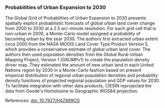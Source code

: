 ### Probabilities of Urban Expansion to 2030

The Global Grid of Probabilities of Urban Expansion to 2030 presents spatially explicit probabilistic forecasts of global urban land cover change from 2000 to 2030 at a 2.5 arc-minute resolution. For each grid cell that is non-urban in 2000, a Monte-Carlo model assigned a probability of becoming urban by the year 2030. The authors first extracted urban extent circa 2000 from the NASA MODIS Land Cover Type Product Version 5, which provides a conservative estimate of global urban land cover. The authors then used population densities from the Global Rural-Urban Mapping Project, Version 1 (GRUMPv1) to create the population density driver map. They estimated the amount of new urban land in each United Nations region by 2030 in a Monte-Carlo fashion based on present empirical distribution of regional urban population densities and probability density functions of projected regional population and GDP values for 2030. To facilitate integration with other data products, CIESIN reprojected the data from Goode's Homolosine to Geographic WGS84 projection.

References: [doi: 10.7927/H4Z899CG](https://doi.org/10.7927/H4Z899CG)
